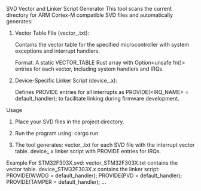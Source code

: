 
SVD Vector and Linker Script Generator
This tool scans the current directory for ARM Cortex-M compatible SVD files and automatically generates:

1) Vector Table File (vector_<mcu>.txt):

    Contains the vector table for the specified microcontroller with system exceptions and interrupt handlers.

    Format: A static VECTOR_TABLE Rust array with Option<unsafe fn()> entries for each vector, including system handlers and IRQs.

2) Device-Specific Linker Script (device_<mcu>.x):

    Defines PROVIDE entries for all interrupts as PROVIDE(<IRQ_NAME> = default_handler); to facilitate linking during firmware development.

Usage

1) Place your SVD files in the project directory.
2) Run the program using:
    cargo run

3) The tool generates:
    vector_<mcu>.txt for each SVD file with the interrupt vector table.
    device_<mcu>.x linker script with PROVIDE entries for IRQs.

Example
For STM32F303X.svd:
    vector_STM32F303X.txt contains the vector table.
    device_STM32F303X.x contains the linker script:
    PROVIDE(WWDG = default_handler);
    PROVIDE(PVD = default_handler);
    PROVIDE(TAMPER = default_handler);
    ...

